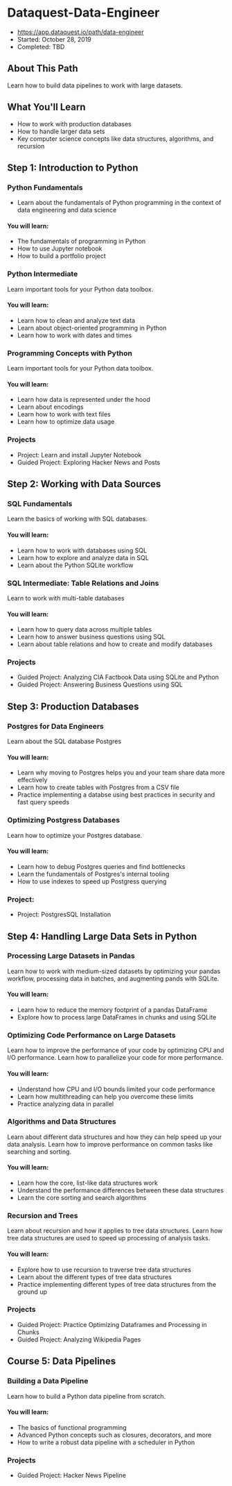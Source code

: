 # Dataquest-Data-Engineer
- https://app.dataquest.io/path/data-engineer
- Started: October 28, 2019
- Completed: TBD

## About This Path
Learn how to build data pipelines to work with large datasets.

## What You'll Learn
* How to work with production databases
* How to handle larger data sets
* Key computer science concepts like data structures, algorithms, and recursion

## Step 1: Introduction to Python
### Python Fundamentals
* Learn about the fundamentals of Python programming in the context of data engineering and data science
#### You will learn:
* The fundamentals of programming in Python
* How to use Jupyter notebook
* How to build a portfolio project

### Python Intermediate
Learn important tools for your Python data toolbox.
#### You will learn:
* Learn how to clean and analyze text data
* Learn about object-oriented programming in Python
* Learn how to work with dates and times

### Programming Concepts with Python
Learn important tools for your Python data toolbox.
#### You will learn:
* Learn how data is represented under the hood
* Learn about encodings
* Learn how to work with text files
* Learn how to optimize data usage

### Projects
* Project: Learn and install Jupyter Notebook
* Guided Project: Exploring Hacker News and Posts

## Step 2: Working with Data Sources
### SQL Fundamentals
Learn the basics of working with SQL databases.
#### You will learn:
* Learn how to work with databases using SQL
* Learn how to explore and analyze data in SQL
* Learn about the Python SQLite workflow

### SQL Intermediate: Table Relations and Joins
Learn to work with multi-table databases
#### You will learn:
* Learn how to query data across multiple tables
* Learn how to answer business questions using SQL
* Learn about table relations and how to create and modify databases

### Projects
* Guided Project: Analyzing CIA Factbook Data using SQLite and Python
* Guided Project: Answering Business Questions using SQL

## Step 3: Production Databases
### Postgres for Data Engineers
Learn about the SQL database Postgres
#### You will learn:
* Learn why moving to Postgres helps you and your team share data more effectively
* Learn how to create tables with Postgres from a CSV file
* Practice implementing a databse using best practices in security and fast query speeds

### Optimizing Postgress Databases
Learn how to optimize your Postgres database.
#### You will learn:
* Learn how to debug Postgres queries and find bottlenecks
* Learn the fundamentals of Postgres's internal tooling
* How to use indexes to speed up Postgress querying

### Project:
* Project: PostgresSQL Installation

## Step 4: Handling Large Data Sets in Python
### Processing Large Datasets in Pandas
Learn how to work with medium-sized datasets by optimizing your pandas workflow, processing data in batches, and augmenting pands with SQLite.
#### You will learn:
* Learn how to reduce the memory footprint of a pandas DataFrame
* Explore how to process large DataFrames in chunks and using SQLite

### Optimizing Code Performance on Large Datasets
Learn how to improve the performance of your code by optimizing CPU and I/O performance. Learn how to parallelize your code for more performance.
#### You will learn:
* Understand how CPU and I/O bounds limited your code performance
* Learn how multithreading can help you overcome these limits
* Practice analyzing data in parallel

### Algorithms and Data Structures
Learn about different data structures and how they can help speed up your data analysis. Learn how to improve performance on common tasks like searching and sorting.
#### You will learn:
* Learn how the core, list-like data structures work
* Understand the performance differences between these data structures
* Learn the core sorting and search algorithms

### Recursion and Trees
Learn about recursion and how it applies to tree data structures. Learn how tree data structures are used to speed up processing of analysis tasks.
#### You will learn:
* Explore how to use recursion to traverse tree data structures
* Learn about the different types of tree data structures
* Practice implementing different types of tree data structures from the ground up

### Projects
* Guided Project: Practice Optimizing Dataframes and Processing in Chunks
* Guided Project: Analyzing Wikipedia Pages

## Course 5: Data Pipelines
### Building a Data Pipeline
Learn how to build a Python data pipeline from scratch.
#### You will learn:
* The basics of functional programming
* Advanced Python concepts such as closures, decorators, and more
* How to write a robust data pipeline with a scheduler in Python
### Projects
* Guided Project: Hacker News Pipeline

